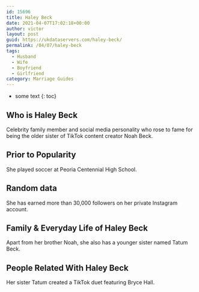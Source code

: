 ```yaml
---
id: 15696
title: Haley Beck
date: 2021-04-07T17:02:18+00:00
author: victor
layout: post
guid: https://ukdataservers.com/haley-beck/
permalink: /04/07/haley-beck
tags:
  - Husband
  - Wife
  - Boyfriend
  - Girlfriend
category: Marriage Guides
---
```


* some text
{: toc}


## Who is Haley Beck



Celebrity family member and social media personality who rose to fame for being the older sister of TikTok content creator Noah Beck. 

                
                
                
## Prior to Popularity



She played soccer at Peoria Centennial High School.

                
                
                
## Random data



She has earned more than 30,000 followers on her private Instagram account.

                
                
                
## Family & Everyday Life of Haley Beck



Apart from her brother Noah, she also has a younger sister named Tatum Beck. 

                
                
                
## People Related With Haley Beck



Her sister Tatum created a TikTok duet featuring Bryce Hall. 

                
              
            
          
          
          